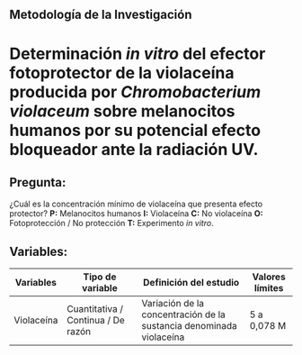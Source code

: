 ## Metodología de la Investigación

# Determinación _in vitro_ del efector fotoprotector de la violaceína producida por _Chromobacterium violaceum_ sobre melanocitos humanos por su potencial efecto bloqueador ante la radiación UV.

## Pregunta:
¿Cuál es la concentración mínimo de violaceína que presenta efecto protector?
 __P:__ Melanocitos humanos
 __I:__ Violaceína
 __C:__ No violaceína
 __O:__ Fotoprotección / No protección
 __T:__ Experimento _in vitro_.

## Variables:

__Variables__ | __Tipo de variable__ | __Definición del estudio__ | __Valores límites__
--- | --- | --- | ---
Violaceína | Cuantitativa / Continua / De razón | Variación de la concentración de la sustancia denominada violaceína | 5 a 0,078 M
